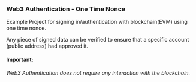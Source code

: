 ### Web3 Authentication - One Time Nonce
Example Project for signing in/authentication with blockchain(EVM) using one time nonce.

Any piece of signed data can be verified to ensure that a specific account (public address) had approved it.

#### Important: 
*Web3 Authentication does not require any interaction with the blockchain.*
